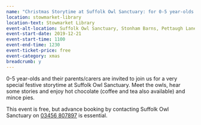 ```yaml
---
name: "Christmas Storytime at Suffolk Owl Sanctuary: for 0-5 year-olds and their parents/carers"
location: stowmarket-library
location-text: Stowmarket Library
event-alt-location: Suffolk Owl Sanctuary, Stonham Barns, Pettaugh Lane, Stonham Aspal, Stowmarket, IP14 6AT
event-start-date: 2019-12-21
event-start-time: 1100
event-end-time: 1230
event-ticket-price: free
event-category: xmas
breadcrumb: y
---
```


0-5 year-olds and their parents/carers are invited to join us for a very special festive storytime at Suffolk Owl Sanctuary. Meet the owls, hear some stories and enjoy hot chocolate (coffee and tea also available) and mince pies.

This event is free, but advance booking by contacting Suffolk Owl Sanctuary on [03456 807897](tel:03456807897) is essential.
